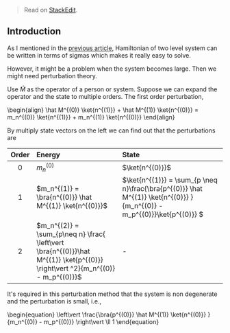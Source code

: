 
> Read on [StackEdit](https://stackedit.io/viewer#!url=https://raw.githubusercontent.com/emptymalei/quantumPsychology/master/quantumPsychologyPerturbation.md).

$$\newcommand{\ud}[1]{{#1^{\dagger}}} \newcommand{\bra}[1]{\left\langle #1\right|} \newcommand{\ket}[1]{\left| #1\right\rangle} \newcommand\Tr{\mathrm{Tr}} \newcommand{\braket}[2]{\langle #1 \mid #2 \rangle} \newcommand\d{\mathrm{d}} \newcommand\I{\mathbb{I}} \newcommand{\avg}[1]{\left< #1 \right>}$$

## Introduction

As I mentioned in the [previous article](quantumCognition.md), Hamiltonian of two level system can be written in terms of sigmas which makes it really easy to solve.

However, it might be a problem when the system becomes large. Then we might need perturbation theory.

Use $\hat M$ as the operator of a person or system. Suppose we can expand the operator and the state to multiple orders. The first order perturbation,

\begin{align}
\hat M^{(0)} \ket{n^{(1)}} + \hat M^{(1)} \ket{n^{(0)}} = m_n^{(0)} \ket{n^{(1)}} +  m_n^{(1)} \ket{n^{(0)}}
\end{align}

By multiply state vectors on the left we can find out that the perturbations are

|  Order        |  Energy           |   State  |
|:-------------: | :--------------------- |:---------------- |
| 0         |   $m_n^{(0)}$       |   $\ket{n^{(0)}}$   |
|  1     |      $m_n^{(1)} = \bra{n^{(0)}} \hat M^{(1)} \ket{n^{(0)}}$       |  $\ket{n^{(1)}} = \sum_{p \neq n}\frac{\bra{p^{(0)}} \hat M^{(1)} \ket{n^{(0)}} }{m_n^{(0)} - m_p^{(0)}}\ket{p^{(0)}} $     |
|  2    |   $m_n^{(2)}  = \sum_{p\neq n} \frac{ \left\vert \bra{n^{(0)}}\hat M^{(1)} \ket{p^{(0)}} \right\vert ^2}{m_n^{(0)} - m_p^{(0)}}$      |        -        |


It's required in this perturbation method that the system is non degenerate and the perturbation is small, i.e.,

\begin{equation}
\left\vert  \frac{\bra{p^{(0)}} \hat M^{(1)} \ket{n^{(0)}} }{m_n^{(0)} - m_p^{(0)}} \right\vert \ll 1
\end{equation}